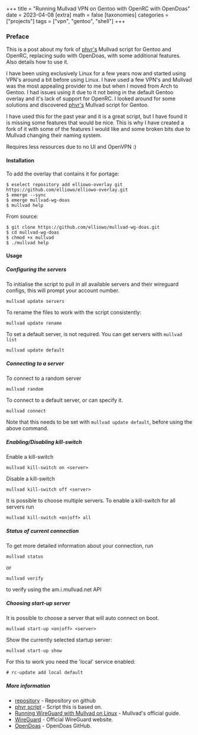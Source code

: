 +++
title = "Running Mullvad VPN on Gentoo with OpenRC with OpenDoas"
date = 2023-04-08
[extra]
math = false
[taxonomies]
categories = ["projects"]
tags = ["vpn", "gentoo", "shell"]
+++

### Preface

This is a post about my fork of [phvr's](https://github.com/phvr/mullvad-wg) Mullvad script for Gentoo and OpenRC, replacing sudo with 
OpenDoas, with some additional features. Also details how to use it.

I have been using exclusively Linux for a few years now and started using VPN's around a bit before 
using Linux. I have used a few VPN's and Mullvad was the most appealing provider to me but when I 
moved from Arch to Gentoo. I had issues using it due to it not being in the default Gentoo overlay and
it's lack of support for OpenRC. I looked around for some solutions and discovered [phvr's](https://github.com/phvr/mullvad-wg) Mullvad 
script for Gentoo.

I have used this for the past year and it is a great script, but I have found it is missing some features
that would be nice. This is why I have created a fork of it with some of the features I would like and
some broken bits due to Mullvad changing their naming system.

Requires less resources due to no UI and OpenVPN :)


#### Installation

To add the overlay that contains it for portage:

```
$ eselect repository add elliowo-overlay git https://github.com/elliowo/elliowo-overlay.git
$ emerge --sync
$ emerge mullvad-wg-doas
$ mullvad help
```

From source:
```
$ git clone https://github.com/elliowo/mullvad-wg-doas.git
$ cd mullvad-wg-doas
$ chmod +x mullvad
$ ./mullvad help
```

#### Usage

##### Configuring the servers
To initialise the script to pull in all available servers and their wireguard configs, this will prompt your account number.
```
mullvad update servers
```
To rename the files to work with the script consistently:
```
mullvad update rename
```
To set a default server, is not required. You can get servers with `mullvad list`
```
mullvad update default
```


##### Connecting to a server
To connect to a random server
```
mullvad random
```

To connect to a default server, or can specify it.
```
mullvad connect
```

Note that this needs to be set with `mullvad update default`, before using the above command.



##### Enabling/Disabling kill-switch
Enable a kill-switch
```
mullvad kill-switch on <server>
```

Disable a kill-switch
```
mullvad kill-switch off <server>
```

It is possible to choose multiple servers. To enable a kill-switch for all servers run
```
mullvad kill-switch <on|off> all
```

##### Status of current connection
To get more detailed information about your connection, run
```
mullvad status
```
or
```
mullvad verify
```
to verify using the am.i.mullvad.net API

##### Choosing start-up server
It is possible to choose a server that will auto connect on boot.
```
mullvad start-up <on|off> <server>
```
Show the currently selected startup server:
```
mullvad start-up show
```
For this to work you need the 'local' service enabled:
```
# rc-update add local default
```

##### More information
* [repository](https://github.com/elliowo/mullvad-wg-doas) - Repository on github
* [phvr script](https://github.com/phvr/mullvad-wg) - Script this is based on.
* [Running WireGuard with Mullvad on Linux](https://mullvad.net/en/guides/wireguard-and-mullvad-vpn/) - Mullvad's official guide.
* [WireGuard](https://www.wireguard.com/) - Official WireGuard website.
* [OpenDoas](https://github.com/Duncaen/OpenDoas) - OpenDoas GitHub.
